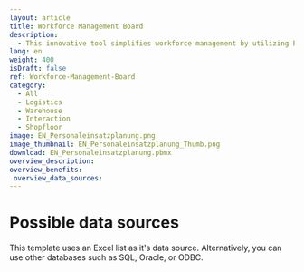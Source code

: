 ```yaml
---
layout: article
title: Workforce Management Board 
description: 
  - This innovative tool simplifies workforce management by utilizing Excel as a data source, allowing you to effectively plan and allocate personnel with ease. With our drag-and-drop functionality, you can effortlessly pull available staff members onto the board for the selected day and shift. This visual representation not only enhances clarity but also streamlines your planning process, ensuring that you have the right people in the right place at the right time. Visual aids allow for more intuitive planning and adjustments, enabling managers to allocate resources effectively and respond swiftly to changes in personnel availability. 
lang: en
weight: 400
isDraft: false
ref: Workforce-Management-Board
category:
  - All
  - Logistics
  - Warehouse
  - Interaction
  - Shopfloor
image: EN_Personaleinsatzplanung.png
image_thumbnail: EN_Personaleinsatzplanung_Thumb.png
download: EN_Personaleinsatzplanung.pbmx
overview_description:
overview_benefits:
 overview_data_sources:
---
```

# Possible data sources
This template uses an Excel list as it's data source. Alternatively, you can use other databases such as SQL, Oracle, or ODBC. 